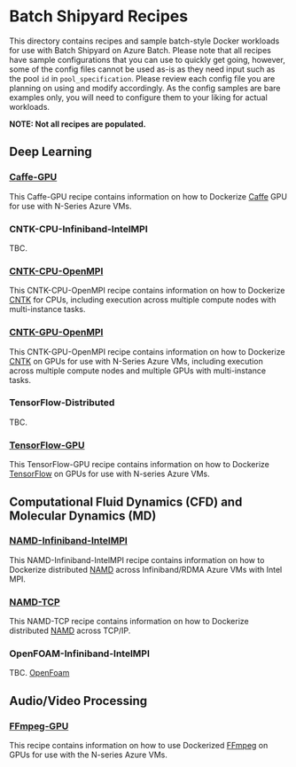 # Batch Shipyard Recipes
This directory contains recipes and sample batch-style Docker workloads for
use with Batch Shipyard on Azure Batch. Please note that all recipes have
sample configurations that you can use to quickly get going, however, some
of the config files cannot be used as-is as they need input such as
the pool `id` in `pool_specification`. Please review each config file you
are planning on using and modify accordingly. As the config samples are bare
examples only, you will need to configure them to your liking for actual
workloads.

**NOTE: Not all recipes are populated.**

## Deep Learning
### [Caffe-GPU](./Caffe-GPU)
This Caffe-GPU recipe contains information on how to Dockerize
[Caffe](http://caffe.berkeleyvision.org/) GPU for use with N-Series Azure VMs.

### CNTK-CPU-Infiniband-IntelMPI
TBC.

### [CNTK-CPU-OpenMPI](./CNTK-CPU-OpenMPI)
This CNTK-CPU-OpenMPI recipe contains information on how to Dockerize
[CNTK](https://cntk.ai/) for CPUs, including execution across multiple
compute nodes with multi-instance tasks.

### [CNTK-GPU-OpenMPI](./CNTK-GPU-OpenMPI)
This CNTK-GPU-OpenMPI recipe contains information on how to Dockerize
[CNTK](https://cntk.ai/) on GPUs for use with N-Series Azure VMs, including
execution across multiple compute nodes and multiple GPUs with multi-instance
tasks.

### TensorFlow-Distributed
TBC.

### [TensorFlow-GPU](./TensorFlow-GPU)
This TensorFlow-GPU recipe contains information on how to Dockerize
[TensorFlow](https://www.tensorflow.org/) on GPUs for use with N-series Azure
VMs.

## Computational Fluid Dynamics (CFD) and Molecular Dynamics (MD)
### [NAMD-Infiniband-IntelMPI](./NAMD-Infiniband-IntelMPI)
This NAMD-Infiniband-IntelMPI recipe contains information on how to Dockerize
distributed [NAMD](http://www.ks.uiuc.edu/Research/namd/) across
Infiniband/RDMA Azure VMs with Intel MPI.

### [NAMD-TCP](./NAMD-TCP)
This NAMD-TCP recipe contains information on how to Dockerize distributed
[NAMD](http://www.ks.uiuc.edu/Research/namd/) across TCP/IP.

### OpenFOAM-Infiniband-IntelMPI
TBC.
[OpenFoam](http://www.openfoam.com/)

## Audio/Video Processing
### [FFmpeg-GPU](./FFmpeg-GPU)
This recipe contains information on how to use Dockerized
[FFmpeg](https://ffmpeg.org/) on GPUs for use with the N-series Azure VMs.
